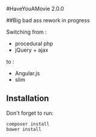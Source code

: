 #HaveYouAMovie 2.0.0

##Big bad ass rework in progress

Switching from :
- procedural php
- jQuery + ajax

to :
- Angular.js
- slim

## Installation

Don't forget to run:

```
composer install
bower install
```